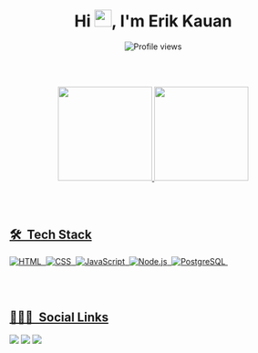 <h1 align="center">Hi <img src="https://raw.githubusercontent.com/kaueMarques/kaueMarques/master/hi.gif" width="30px">, I'm Erik Kauan</h1>
<p align="center"> <img src="https://komarev.com/ghpvc/?username=erikkauan&color=blueviolet" alt="Profile views" /> </p>

<br><br>

<div align="center">
  <a href="https://github.com/erikkauan">
  <img height="165em" src="https://github-readme-stats.vercel.app/api?username=erikkauan&show_icons=true&theme=cobalt&include_all_commits=true&count_private=true"/>
  <img height="165em" src="https://github-readme-stats.vercel.app/api/top-langs/?username=erikkauan&layout=compact&langs_count=7&theme=cobalt"/>
</div>

<br><br> 
  
## 🛠 &nbsp;Tech Stack
![HTML](https://img.shields.io/badge/-HTML-05122A?style=flat&logo=HTML5)&nbsp;
![CSS](https://img.shields.io/badge/-CSS-05122A?style=flat&logo=CSS3&logoColor=1572B6)&nbsp;
![JavaScript](https://img.shields.io/badge/-JavaScript-05122A?style=flat&logo=javascript)&nbsp;
![Node.js](https://img.shields.io/badge/-Node.js-05122A?style=flat&logo=node.js)&nbsp;
![PostgreSQL](https://img.shields.io/badge/-PostgreSQL-05122A?style=flat&logo=postgresql)&nbsp;
  
<br><br>

## 👨🏽‍🦲 &nbsp;Social Links
  
<div> 
  <a href="https://instagram.com/erikk_santoss" target="_blank"><img src="https://img.shields.io/badge/-Instagram-%23E4405F?style=for-the-badge&logo=instagram&logoColor=white" target="_blank"></a>
  <a href="mailto:serikkauan@gmail.com" target="_blank"><img src="https://img.shields.io/badge/-Gmail-%23333?style=for-the-badge&logo=gmail&logoColor=white" target="_blank"></a>
  <a href="https://www.linkedin.com/in/erik-kauan-santos-57553b1ab/" target="_blank"><img src="https://img.shields.io/badge/-LinkedIn-%230077B5?style=for-the-badge&logo=linkedin&logoColor=white" target="_blank"></a> 
 
 <br><br>
 
</div>
  

  
